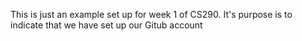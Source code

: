 This is just an example set up for week 1 of CS290.
It's purpose is to indicate that we have set up our Gitub account
